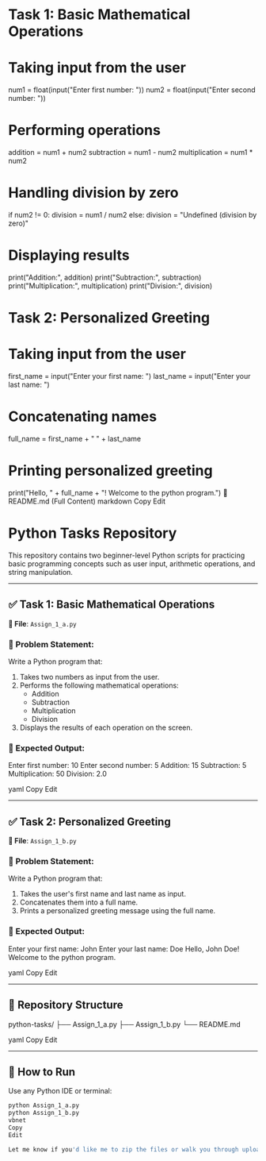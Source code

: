 
# Task 1: Basic Mathematical Operations

# Taking input from the user
num1 = float(input("Enter first number: "))
num2 = float(input("Enter second number: "))

# Performing operations
addition = num1 + num2
subtraction = num1 - num2
multiplication = num1 * num2

# Handling division by zero
if num2 != 0:
    division = num1 / num2
else:
    division = "Undefined (division by zero)"

# Displaying results
print("Addition:", addition)
print("Subtraction:", subtraction)
print("Multiplication:", multiplication)
print("Division:", division)

# Task 2: Personalized Greeting

# Taking input from the user
first_name = input("Enter your first name: ")
last_name = input("Enter your last name: ")

# Concatenating names
full_name = first_name + " " + last_name

# Printing personalized greeting
print("Hello, " + full_name + "! Welcome to the python program.")
📝 README.md (Full Content)
markdown
Copy
Edit
# Python Tasks Repository

This repository contains two beginner-level Python scripts for practicing basic programming concepts such as user input, arithmetic operations, and string manipulation.

---

## ✅ Task 1: Basic Mathematical Operations

**📄 File**: `Assign_1_a.py`

### 🔹 Problem Statement:
Write a Python program that:
1. Takes two numbers as input from the user.
2. Performs the following mathematical operations:
   - Addition
   - Subtraction
   - Multiplication
   - Division
3. Displays the results of each operation on the screen.

### 🔹 Expected Output:
Enter first number: 10
Enter second number: 5
Addition: 15
Subtraction: 5
Multiplication: 50
Division: 2.0

yaml
Copy
Edit

---

## ✅ Task 2: Personalized Greeting

**📄 File**: `Assign_1_b.py`

### 🔹 Problem Statement:
Write a Python program that:
1. Takes the user's first name and last name as input.
2. Concatenates them into a full name.
3. Prints a personalized greeting message using the full name.

### 🔹 Expected Output:
Enter your first name: John
Enter your last name: Doe
Hello, John Doe! Welcome to the python program.

yaml
Copy
Edit

---

## 📁 Repository Structure
python-tasks/
├── Assign_1_a.py
├── Assign_1_b.py
└── README.md

yaml
Copy
Edit

---

## 🚀 How to Run

Use any Python IDE or terminal:
```bash
python Assign_1_a.py
python Assign_1_b.py
vbnet
Copy
Edit

Let me know if you'd like me to zip the files or walk you through uploading them to GitHub.







